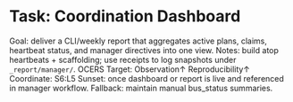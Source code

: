 # Task: Coordination Dashboard
Goal: deliver a CLI/weekly report that aggregates active plans, claims, heartbeat status, and manager directives into one view.
Notes: build atop heartbeats + scaffolding; use receipts to log snapshots under `_report/manager/`.
OCERS Target: Observation↑ Reproducibility↑
Coordinate: S6:L5
Sunset: once dashboard or report is live and referenced in manager workflow.
Fallback: maintain manual bus_status summaries.
